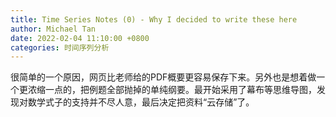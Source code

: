 ```yaml
---
title: Time Series Notes (0) - Why I decided to write these here
author: Michael Tan
date: 2022-02-04 11:10:00 +0800
categories: 时间序列分析
---
```


很简单的一个原因，网页比老师给的PDF概要更容易保存下来。另外也是想着做一个更浓缩一点的，把例题全部抛掉的单纯纲要。最开始采用了幕布等思维导图，发现对数学式子的支持并不尽人意，最后决定把资料“云存储”了。